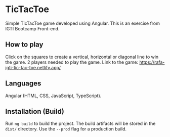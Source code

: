 # TicTacToe
Simple TicTacToe game developed using Angular. This is an exercise from IGTI Bootcamp Front-end. 

## How to play
Click on the squares to create a vertical, horizontal or diagonal line to win the game. 2 players needed to play the game. Link to the game: https://rafa-igti-tic-tac-toe.netlify.app/ 

## Languages
Angular (HTML, CSS, JavaScript, TypeScript).

## Installation (Build)
Run `ng build` to build the project. The build artifacts will be stored in the `dist/` directory. Use the `--prod` flag for a production build.
